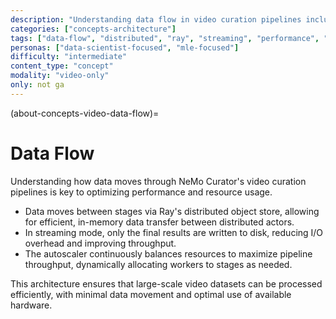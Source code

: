 ```yaml
---
description: "Understanding data flow in video curation pipelines including Ray object store and streaming optimization"
categories: ["concepts-architecture"]
tags: ["data-flow", "distributed", "ray", "streaming", "performance", "video-curation"]
personas: ["data-scientist-focused", "mle-focused"]
difficulty: "intermediate"
content_type: "concept"
modality: "video-only"
only: not ga
---
```


(about-concepts-video-data-flow)=
# Data Flow

Understanding how data moves through NeMo Curator's video curation pipelines is key to optimizing performance and resource usage.

- Data moves between stages via Ray's distributed object store, allowing for efficient, in-memory data transfer between distributed actors.
- In streaming mode, only the final results are written to disk, reducing I/O overhead and improving throughput.
- The autoscaler continuously balances resources to maximize pipeline throughput, dynamically allocating workers to stages as needed.

This architecture ensures that large-scale video datasets can be processed efficiently, with minimal data movement and optimal use of available hardware. 